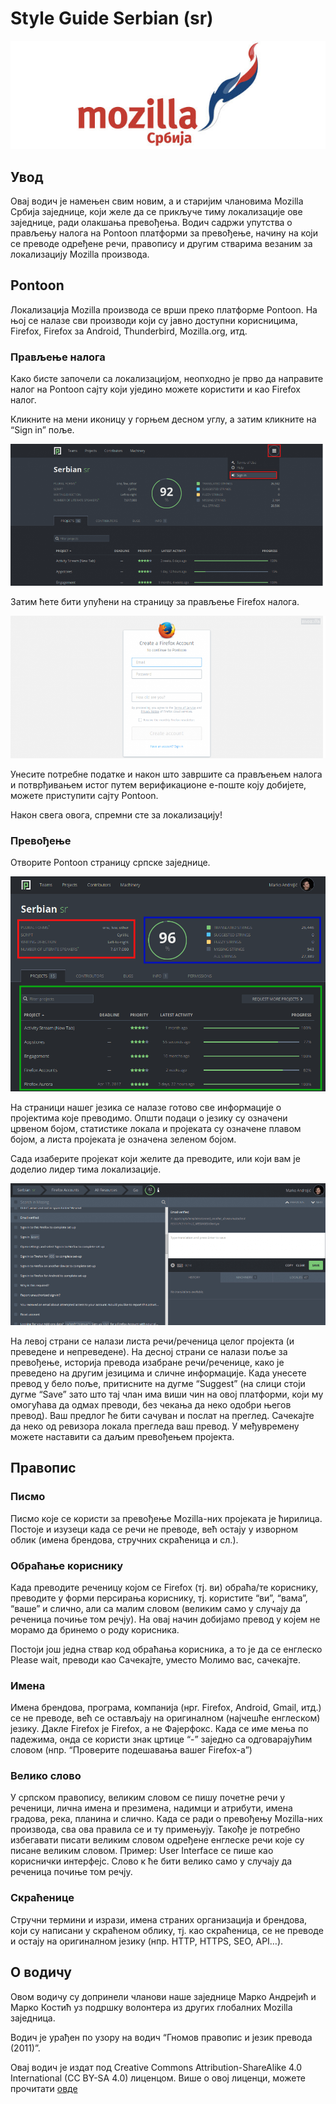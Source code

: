 # Style Guide Serbian (sr)

![sr logo](logo_sr.jpg)

## Увод

Овај водич је намењен свим новим, а и старијим члановима Mozilla Србија заједнице, који желе да се прикључе тиму локализације ове заједнице, ради олакшања превођења. Водич садржи упутства о прављењу налога на Pontoon платформи за превођење, начину на који се преводе одређене речи, правопису и другим стварима везаним за локализацију Mozilla производа.

## Pontoon

Локализација Mozilla производа се врши преко платформе Pontoon. На њој се налазе сви производи који су јавно доступни корисницима, Firefox, Firefox за Android, Thunderbird, Mozilla.org, итд.

### Прављење налога

Како бисте започели са локализацијом, неопходно је прво да направите налог на Pontoon сајту који уједино можете користити и као Firefox налог.

Кликните на мени иконицу у горњем десном углу, а затим кликните на “Sign in” поље.

![Pontoon 1](pont1.png)

Затим ћете бити упућени на страницу за прављење Firefox налога.

![Pravljenje naloga](ffact.png)

Унесите потребне податке и након што завршите са прављењем налога и потврђивањем истог путем верификационе е-поште коју добијете, можете приступити сајту Pontoon.

Након свега овога, спремни сте за локализацију!

### Превођење

Отворите Pontoon страницу српске заједнице.

![Pontoon 2](pont2.png)

На страници нашег језика се налазе готово све информације о пројектима које преводимо. Општи подаци о језику су означени црвеном бојом, статистике локала и пројеката су означене плавом бојом, а листа пројеката је означена зеленом бојом.

Сада изаберите пројекат који желите да преводите, или који вам је доделио лидер тима локализације.

![Pontoon 3](pont3.png)

На левој страни се налази листа речи/реченица целог пројекта (и преведене и непреведене). На десној страни се налази поље за превођење, историја превода изабране речи/реченице, како је преведено на другим језицима и сличне информације. Када унесете превод у бело поље, притисните на дугме “Suggest” (на слици стоји дугме “Save” зато што тај члан има виши чин на овој платформи, који му омогућава да одмах преводи, без чекања да неко одобри његов превод). Ваш предлог ће бити сачуван и послат на преглед. Сачекајте да неко од ревизора локала прегледа ваш превод. У међувремену можете наставити са даљим превођењем пројекта.

## Правопис

### Писмо

Писмо које се користи за превођење Mozilla-них пројеката је ћирилица. Постоје и изузеци када се речи не преводе, већ остају у изворном облик (имена брендова, стручних скраћеница и сл.).

### Обраћање кориснику

Када преводите реченицу којом се Firefox (тј. ви) обраћа/те кориснику, преводите у форми персирања кориснику, тј. користите “ви”, “вама”, “ваше” и слично, али са малим словом (великим само у случају да реченица почиње том речју). На овај начин добијамо превод у којем не морамо да бринемо о роду корисника.

Постоји још једна ствар код обраћања корисника, а то је да се енглеско Please wait, преводи као Сачекајте, уместо Молимо вас, сачекајте.

### Имена

Имена брендова, програма, компанија (нpr. Firefox, Android, Gmail, итд.) се не преводе, већ се остављају на оригиналном (најчешће енглеском) језику. Дакле Firefox је Firefox, a не Фајерфокс. Када се име мења по падежима, онда се користи знак цртице “-” заједно са одговарајућим словом (нпр. “Проверите подешавања вашег Firefox-а”)

### Велико слово

У српском правопису, великим словом се пишу почетне речи у реченици, лична имена и презимена, надимци и атрибути, имена градова, река, планина и слично. Када се ради о превођењу Mozilla-них производа, сва ова правила се и ту примењују. Такође је потребно избегавати писати великим словом одређене енглеске речи које су писане великим словом. Пример: User Interface се пише као кориснички интерфејс. Слово к ће бити велико само у случају да реченица почиње том речју.

### Скраћенице

Стручни термини и изрази, имена страних организација и брендова, који су написани у скраћеном облику, тј. као скраћеница, се не преводе и остају на оригиналном језику (нпр. HTTP, HTTPS, SEO, API…).

## О водичу

Овом водичу су допринели чланови наше заједнице Марко Андрејић и Марко Костић уз подршку волонтера из других глобалних Mozilla заједница.

Водич је урађен по узору на водич “Гномов правопис и језик превода (2011)”.

Овај водич је издат под Creative Commons Attribution-ShareAlike 4.0 International (CC BY-SA 4.0) лиценцом. Више о овој лиценци, можете прочитати [овде](https://creativecommons.org/licenses/by-sa/4.0/legalcode)
